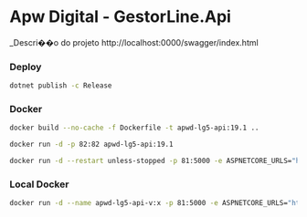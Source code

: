 # Apw Digital - GestorLine.Api

_Descri��o do projeto
http://localhost:0000/swagger/index.html

### Deploy
```sh
dotnet publish -c Release
```

### Docker
```sh
docker build --no-cache -f Dockerfile -t apwd-lg5-api:19.1 ..

docker run -d -p 82:82 apwd-lg5-api:19.1

docker run -d --restart unless-stopped -p 81:5000 -e ASPNETCORE_URLS="http://+:5000" apwsolucoes/apwd-lg5-api-v:x

```

### Local Docker
```sh
docker run -d --name apwd-lg5-api-v:x -p 81:5000 -e ASPNETCORE_URLS="http://+:5000" apwd-lg5-api-v:x

```